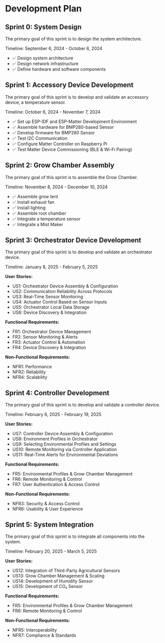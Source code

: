 # Development Plan

## Sprint 0: System Design

The primary goal of this sprint is to design the system architecture.

Timeline: September 6, 2024 - October 6, 2024

- ✅ Design system architecture
- ✅ Design network infrastructure
- ✅ Define hardware and software components

## Sprint 1: Accessory Device Development

The primary goal of this sprint is to develop and validate an accessory device, a temperature sensor.

Timeline: October 6, 2024 - November 7, 2024

- ✅ Set up ESP-IDF and ESP-Matter Development Environment
- ✅ Assemble hardware for BMP280-based Sensor
- ✅ Develop firmware for BMP280 Sensor
- ✅ Test I2C Communication
- ✅ Configure Matter Controller on Raspberry Pi
- ✅ Test Matter Device Commissioning (BLE & Wi-Fi Pairing)

## Sprint 2: Grow Chamber Assembly

The primary goal of this sprint is to assemble the Grow Chamber.

Timeline: November 8, 2024 - December 10, 2024

- ✅ Assemble grow tent
- ✅ Install exhaust fan
- ✅ Install lighting
- ✅ Assemble root chamber
- ✅ Integrate a temperature sensor
- ✅ Integrate a Mist Maker

## Sprint 3: Orchestrator Device Development

The primary goal of this sprint is to develop and validate an orchestrator device.

Timeline: January 8, 2025 - February 5, 2025

**User Stories:**
- US1: Orchestrator Device Assembly & Configuration
- US2: Communication Reliability Across Protocols
- US3: Real-Time Sensor Monitoring
- US4: Actuator Control Based on Sensor Inputs
- US5: Orchestrator Local Data Storage
- US6: Device Discovery & Integration

**Functional Requirements:**
- FR1: Orchestrator Device Management
- FR2: Sensor Monitoring & Alerts
- FR3: Actuator Control & Automation
- FR4: Device Discovery & Integration

**Non-Functional Requirements:**
- NFR1: Performance
- NFR2: Reliability
- NFR4: Scalability

## Sprint 4: Controller Development

The primary goal of this sprint is to develop and validate a controller device.

Timeline: February 6, 2025 - February 19, 2025

**User Stories:**
- US7: Controller Device Assembly & Configuration
- US8: Environment Profiles in Orchestrator
- US9: Selecting Environmental Profiles and Settings
- US10: Remote Monitoring via Controller Application
- US11: Real-Time Alerts for Environmental Deviations

**Functional Requirements:**
- FR5: Environmental Profiles & Grow Chamber Management
- FR6: Remote Monitoring & Control
- FR7: User Authentication & Access Control

**Non-Functional Requirements:**
- NFR3: Security & Access Control
- NFR6: Usability & User Experience

## Sprint 5: System Integration

The primary goal of this sprint is to integrate all components into the system.

Timeline: February 20, 2025 - March 5, 2025

**User Stories:**
- US12: Integration of Third-Party Agricultural Sensors
- US13: Grow Chamber Management & Scaling
- US14: Development of Humidity Sensor
- US15: Development of CO₂ Sensor

**Functional Requirements:**
- FR5: Environmental Profiles & Grow Chamber Management
- FR6: Remote Monitoring & Control

**Non-Functional Requirements:**
- NFR5: Interoperability
- NFR7: Compliance & Standards